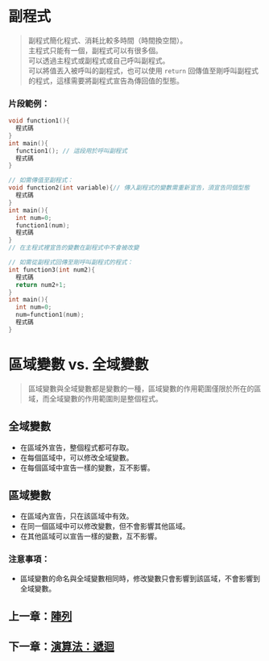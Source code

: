 # 副程式

> 副程式簡化程式、消耗比較多時間（時間換空間）。  
> 主程式只能有一個，副程式可以有很多個。  
> 可以透過主程式或副程式或自己呼叫副程式。  
> 可以將值丟入被呼叫的副程式，也可以使用 `return` 回傳值至剛呼叫副程式的程式，這樣需要將副程式宣告為傳回值的型態。

### 片段範例：

```cpp
void function1(){
  程式碼
}
int main(){
  function1(); // 這段用於呼叫副程式
  程式碼
} 

// 如需傳值至副程式：
void function2(int variable){// 傳入副程式的變數需重新宣告，須宣告同個型態
  程式碼
}
int main(){
  int num=0;
  function1(num);
  程式碼
}
// 在主程式裡宣告的變數在副程式中不會被改變

// 如需從副程式回傳至剛呼叫副程式的程式：
int function3(int num2){
  程式碼
  return num2+1;
}
int main(){
  int num=0;
  num=function1(num);
  程式碼
}
```

# 區域變數 vs. 全域變數

> 區域變數與全域變數都是變數的一種，區域變數的作用範圍僅限於所在的區域，而全域變數的作用範圍則是整個程式。

## 全域變數

- 在區域外宣告，整個程式都可存取。
- 在每個區域中，可以修改全域變數。
- 在每個區域中宣告一樣的變數，互不影響。

## 區域變數

- 在區域內宣告，只在該區域中有效。
- 在同一個區域中可以修改變數，但不會影響其他區域。
- 在其他區域可以宣告一樣的變數，互不影響。

### 注意事項：

- 區域變數的命名與全域變數相同時，修改變數只會影響到該區域，不會影響到全域變數。

## 上一章：[陣列](https://github.com/xixa3333/C-Textbook/blob/main/%E9%99%A3%E5%88%97.md)
## 下一章：[演算法：遞迴](https://github.com/xixa3333/C-Textbook/blob/main/%E6%BC%94%E7%AE%97%E6%B3%95%EF%BC%9A%E9%81%9E%E8%BF%B4.md)
